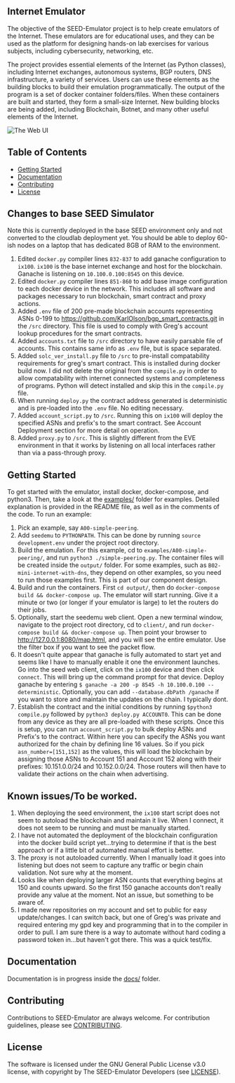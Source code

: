 Internet Emulator
---

The objective of the SEED-Emulator project is to help create emulators of 
the Internet. These emulators are for educational uses, and they can be
used as the platform for designing hands-on lab exercises for various subjects,
including cybersecurity, networking, etc.

The project provides essential elements of the Internet (as Python classes), including 
Internet exchanges, autonomous systems, BGP routers, DNS infrastructure, 
a variety of services. Users can use these elements as the building blocks
to build their emulation programmatically. The output of the program 
is a set of docker container folders/files. When these containers are built and 
started, they form a small-size Internet. New building blocks are being added,
including Blockchain, Botnet, and many other useful elements of the Internet. 

![The Web UI](docs/assets/web-ui.png)

## Table of Contents

-  [Getting Started](#getting-started)
-  [Documentation](#documentation)
-  [Contributing](#contributing)
-  [License](#license)

## Changes to base SEED Simulator

Note this is currently deployed in the base SEED environment only and not converted to the cloudlab deployment yet. You should be able to deploy 60-ish nodes on a laptop that has dedicated 8GB of RAM to the environment. 

1. Edited `docker.py` compiler lines `832-837` to add ganache configuration to `ix100`. `ix100` is the base internet exchange and host for the blockchain. Ganache is listening on `10.100.0.100:8545` on this device.
2. Edited `docker.py` compiler lines `851-860` to add base image configuration to each docker device in the network. This includes all software and packages necessary to run blockchain, smart contract and proxy actions.
3. Added `.env` file of 200 pre-made blockchain accounts representing ASNs 0-199 to https://github.com/KarlOlson/bgp_smart_contracts.git in the `/src` directory. This file is used to comply with Greg's account lookup procedures for the smart contracts.
4. Added `accounts.txt` file to `/src` directory to have easily parsable file of accounts. This contains same info as `.env` file, but is space separated.
5. Added `solc_ver_install.py` file to `/src` to pre-install compatability requirements for greg's smart contract. This is installed during docker build now. I did not delete the original from the `compile.py` in order to allow compatability with internet connected systems and completeness of programs. Python will detect installed and skip this in the `compile.py` file.
6. When running `deploy.py` the contract address generated is deterministic and is pre-loaded into the `.env` file. No editing necessary.
7. Added `account_script.py` to `/src`. Running this on `ix100` will deploy the specified ASNs and prefix's to the smart contract. See Account Deployment section for more detail on operation.
8. Added `proxy.py` to `/src`. This is slightly different from the EVE environment in that it works by listening on all local interfaces rather than via a pass-through proxy. 

## Getting Started

To get started with the emulator, install docker, docker-compose, and python3. Then, take a look at the [examples/](./examples/) folder for examples. Detailed explanation is provided in the README file, as well as in the comments of the code. To run an example:

1. Pick an example, say `A00-simple-peering`. 
2. Add `seedemu` to `PYTHONPATH`. This can be done by running `source development.env` under the project root directory.
3. Build the emulation. For this example, cd to `examples/A00-simple-peering/`, and run `python3 ./simple-peering.py`. The container files will be created inside the `output/` folder. For some examples, such as `B02-mini-internet-with-dns`, they depend on other examples, so you need to run those examples first. This is part of our component design.
4. Build and run the containers. First `cd output/`, then do `docker-compose build && docker-compose up`. The emulator will start running. Give it a minute or two (or longer if your emulator is large) to let the routers do their jobs.
5. Optionally, start the seedemu web client. Open a new terminal window, navigate to the project root directory, cd to `client/`, and run `docker-compose build && docker-compose up`. Then point your browser to http://127.0.0.1:8080/map.html, and you will see the entire emulator. Use the filter box if you want to see the packet flow.
6. It doesn't quite appear that ganache is fully automated to start yet and seems like I have to manually enable it one the environment launches. Go into the seed web client, click on the `ix100` device and then click `connect`. This will bring up the command prompt for that device. Deploy ganache by entering `$ ganache -a 200 -p 8545 -h 10.100.0.100 --deterministic`. Optionally, you can add `--database.dbPath /ganache` if you want to store and maintain the updates on the chain. I typically dont. 
7. Establish the contract and the initial conditions by running `$python3 compile.py` followed by `python3 deploy.py ACCOUNT0`. This can be done from any device as they are all pre-loaded with these scripts. Once this is setup, you can run `account_script.py` to bulk deploy ASNs and Prefix's to the contract. Within here you can specify the ASNs you want authorized for the chain by defining line 16 values. So if you pick `asn_number=[151,152]` as the values, this will load the blockchain by assigning those ASNs to Account 151 and Account 152 along with their prefixes: 10.151.0.0/24 and 10.152.0.0/24. Those routers will then have to validate their actions on the chain when advertising. 

## Known issues/To be worked.

1. When deploying the seed environment, the `ix100` start script does not seem to autoload the blockchain and maintain it live. When I connect, it does not seem to be running and must be manually started.
2. I have not automated the deployment of the blockchain configuration into the docker build script yet...trying to determine if that is the best approach or if a little bit of automated manual effort is better.
3. The proxy is not autoloaded currently. When I manually load it goes into listening but does not seem to capture any traffic or begin chain validation. Not sure why at the moment.
4. Looks like when deploying larger ASN counts that everything begins at 150 and counts upward. So the first 150 ganache accounts don't really provide any value at the moment. Not an issue, but something to be aware of. 
5. I made new repositories on my account and set to public for easy update/changes. I can switch back, but one of Greg's was private and required entering my gpd key and programming that in to the compiler in order to pull. I am sure there is a way to automate without hard coding a password token in...but haven't got there. This was a quick test/fix.



## Documentation

Documentation is in progress inside the [docs/](./docs/) folder.

## Contributing

Contributions to SEED-Emulator are always welcome. For contribution guidelines, please see [CONTRIBUTING](./CONTRIBUTING.md).

## License

The software is licensed under the GNU General Public License v3.0 license, with copyright by The SEED-Emulator Developers (see [LICENSE](./LICENSE.txt)).
